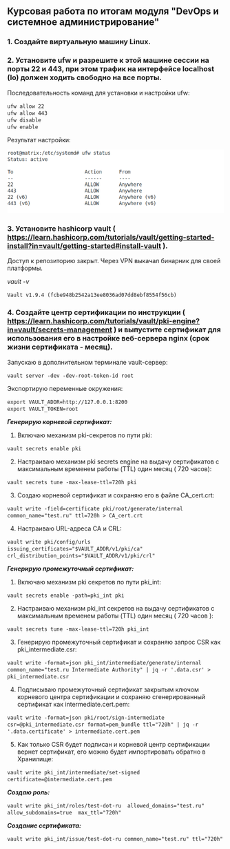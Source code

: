 ## Курсовая работа по итогам модуля "DevOps и системное администрирование"

### 1. Создайте виртуальную машину Linux.  

### 2. Установите ufw и разрешите к этой машине сессии на порты 22 и 443, при этом трафик на интерфейсе localhost (lo) должен ходить свободно на все порты.  

Последовательность команд для установки и настройки ufw:  

```apt install ufw  
ufw allow 22  
ufw allow 443  
ufw disable  
ufw enable
```  


Результат настройки:  

![ufw_status](ufw_status.png)  


### 3. Установите hashicorp vault ( https://learn.hashicorp.com/tutorials/vault/getting-started-install?in=vault/getting-started#install-vault ).  

Доступ к репозиторию закрыт. Через VPN выкачал бинарник для своей платформы.  

*_vault -v_*
```
Vault v1.9.4 (fcbe948b2542a13ee8036ad07dd8ebf8554f56cb)
```

### 4. Cоздайте центр сертификации по инструкции ( https://learn.hashicorp.com/tutorials/vault/pki-engine?in=vault/secrets-management ) и выпустите сертификат для использования его в настройке веб-сервера nginx (срок жизни сертификата - месяц).  

Запускаю в дополнительном терминале  vault-сервер:  
```
vault server -dev -dev-root-token-id root
```

Экспортирую переменные окружения:  
```
export VAULT_ADDR=http://127.0.0.1:8200
export VAULT_TOKEN=root
```  

*__Генерирую корневой сертификат:__*  

1. Включаю механизм pki-секретов по пути  pki:

```
vault secrets enable pki
```

2. Настраиваю  механизм pki secrets engine на выдачу сертификатов с максимальным временем работы (TTL) один месяц ( 720 часов):  
```
vault secrets tune -max-lease-ttl=720h pki
```  


3. Создаю корневой сертификат и сохраняю  его в файле CA_cert.crt:  
```
vault write -field=certificate pki/root/generate/internal common_name="test.ru" ttl=720h > CA_cert.crt
```  

4. Настраиваю URL-адреса CA и CRL:
```
vault write pki/config/urls issuing_certificates="$VAULT_ADDR/v1/pki/ca" crl_distribution_points="$VAULT_ADDR/v1/pki/crl"
```  


**_Генерирую промежуточный сертификат:_**  

1. Включаю механизм pki секретов по пути pki_int:  
```
vault secrets enable -path=pki_int pki
```  

2. Настраиваю механизм pki_int секретов на выдачу сертификатов с максимальным временем работы (TTL) один месяц ( 720 часов ):  
```
vault secrets tune -max-lease-ttl=720h pki_int
```  

3. Генерирую промежуточный сертификат  и сохраняю запрос CSR как pki_intermediate.csr:  
```
vault write -format=json pki_int/intermediate/generate/internal common_name="test.ru Intermediate Authority" | jq -r '.data.csr' > pki_intermediate.csr
```  

4. Подписываю промежуточный сертификат закрытым ключом корневого центра сертификации и сохраняю сгенерированный сертификат как intermediate.cert.pem:  
```
vault write -format=json pki/root/sign-intermediate csr=@pki_intermediate.csr format=pem_bundle ttl="720h" | jq -r '.data.certificate' > intermediate.cert.pem
```  

5. Как только CSR будет подписан и корневой центр сертификации вернет сертификат, его можно будет импортировать обратно в Хранилище:  
```
vault write pki_int/intermediate/set-signed certificate=@intermediate.cert.pem
```  

**_Создаю роль:_**  
```
vault write pki_int/roles/test-dot-ru  allowed_domains="test.ru" allow_subdomains=true  max_ttl="720h"
```

**_Создание сертификата:_**  
```
vault write pki_int/issue/test-dot-ru common_name="test.ru" ttl="720h"
```  

